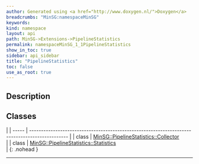 ```yaml
---
author: Generated using <a href="http://www.doxygen.nl/">Doxygen</a>
breadcrumbs: "MinSG:namespaceMinSG"
keywords: 
kind: namespace
layout: api
path: MinSG->Extensions->PipelineStatistics
permalink: namespaceMinSG_1_1PipelineStatistics
show_in_toc: true
sidebar: api_sidebar
title: "PipelineStatistics"
toc: false
use_as_root: true
---
```


## Description





## Classes

|
| ----- | ---------------------------------------------------------------------------------------------- | 
| class | [MinSG::PipelineStatistics::Collector](classMinSG_1_1PipelineStatistics_1_1Collector) <br/>    | 
| class | [MinSG::PipelineStatistics::Statistics](classMinSG_1_1PipelineStatistics_1_1Statistics) <br/>  | 
{: .nohead }

-------------------------------------------------------------------

